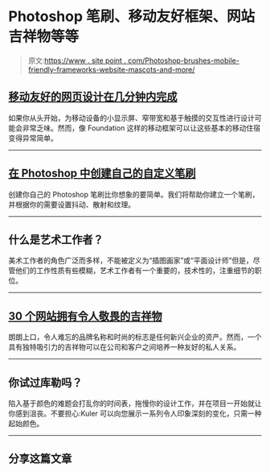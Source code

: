 # Photoshop 笔刷、移动友好框架、网站吉祥物等等

> 原文:[https://www . site point . com/Photoshop-brushes-mobile-friendly-frameworks-website-mascots-and-more/](https://www.sitepoint.com/photoshop-brushes-mobile-friendly-frameworks-website-mascots-and-more/)

## [移动友好的网页设计在几分钟内完成](https://www.sitepoint.com/making-your-web-design-mobile-friendly-in-minutes-with-foundation/)

如果你从头开始，为移动设备的小显示屏、窄带宽和基于触摸的交互性进行设计可能会非常乏味。然而，像 Foundation 这样的移动框架可以让这些基本的移动住宿变得异常简单。

* * *

## [在 Photoshop 中创建自己的自定义笔刷](https://www.sitepoint.com/create-your-own-custom-brushes-in-photoshop/)

创建你自己的 Photoshop 笔刷比你想象的要简单。我们将帮助你建立一个笔刷，并根据你的需要设置抖动、散射和纹理。

* * *

## 什么是艺术工作者？

美术工作者的角色广泛而多样，不能被定义为“插图画家”或“平面设计师”但是，尽管他们的工作性质有些模糊，艺术工作者有一个重要的，技术性的，注重细节的职位。

* * *

## [30 个网站拥有令人敬畏的吉祥物](https://www.sitepoint.com/30-websites-with-awesome-mascots/)

朗朗上口，令人难忘的品牌名称和时尚的标志是任何新兴企业的资产。然而，一个具有独特吸引力的吉祥物可以在公司和客户之间培养一种友好的私人关系。

* * *

## 你试过库勒吗？

陷入基于颜色的难题会打乱你的时间表，拖慢你的设计工作，并在项目一开始就让你感到沮丧。不要担心:Kuler 可以向您展示一系列令人印象深刻的变化，只需一种起始颜色。

* * *

## 分享这篇文章